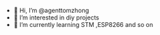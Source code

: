 - 👋 Hi, I’m @agenttomzhong
- 👀 I’m interested in diy projects
- 🌱 I’m currently learning STM ,ESP8266 and so on
